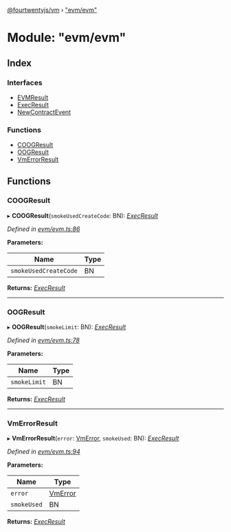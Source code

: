 [@fourtwentyjs/vm](../README.md) › ["evm/evm"](_evm_evm_.md)

# Module: "evm/evm"

## Index

### Interfaces

* [EVMResult](../interfaces/_evm_evm_.evmresult.md)
* [ExecResult](../interfaces/_evm_evm_.execresult.md)
* [NewContractEvent](../interfaces/_evm_evm_.newcontractevent.md)

### Functions

* [COOGResult](_evm_evm_.md#coogresult)
* [OOGResult](_evm_evm_.md#oogresult)
* [VmErrorResult](_evm_evm_.md#vmerrorresult)

## Functions

###  COOGResult

▸ **COOGResult**(`smokeUsedCreateCode`: BN): *[ExecResult](../interfaces/_evm_evm_.execresult.md)*

*Defined in [evm/evm.ts:86](https://github.com/420integrated/fourtwentyjs-vm/blob/master/packages/vm/lib/evm/evm.ts#L86)*

**Parameters:**

Name | Type |
------ | ------ |
`smokeUsedCreateCode` | BN |

**Returns:** *[ExecResult](../interfaces/_evm_evm_.execresult.md)*

___

###  OOGResult

▸ **OOGResult**(`smokeLimit`: BN): *[ExecResult](../interfaces/_evm_evm_.execresult.md)*

*Defined in [evm/evm.ts:78](https://github.com/420integrated/fourtwentyjs-vm/blob/master/packages/vm/lib/evm/evm.ts#L78)*

**Parameters:**

Name | Type |
------ | ------ |
`smokeLimit` | BN |

**Returns:** *[ExecResult](../interfaces/_evm_evm_.execresult.md)*

___

###  VmErrorResult

▸ **VmErrorResult**(`error`: [VmError](../classes/_exceptions_.vmerror.md), `smokeUsed`: BN): *[ExecResult](../interfaces/_evm_evm_.execresult.md)*

*Defined in [evm/evm.ts:94](https://github.com/420integrated/fourtwentyjs-vm/blob/master/packages/vm/lib/evm/evm.ts#L94)*

**Parameters:**

Name | Type |
------ | ------ |
`error` | [VmError](../classes/_exceptions_.vmerror.md) |
`smokeUsed` | BN |

**Returns:** *[ExecResult](../interfaces/_evm_evm_.execresult.md)*
